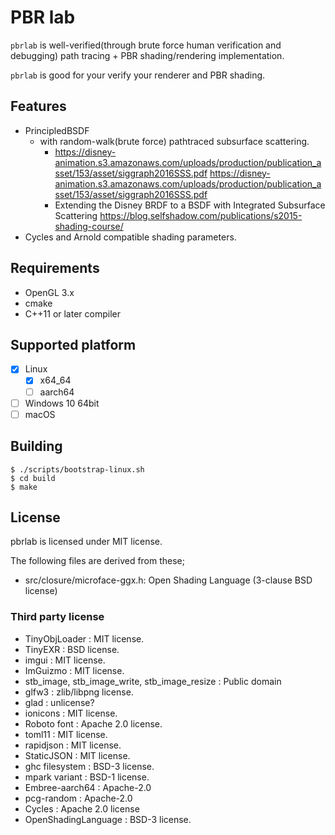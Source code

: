 # PBR lab

`pbrlab` is well-verified(through brute force human verification and debugging) path tracing + PBR shading/rendering implementation.

`pbrlab` is good for your verify your renderer and PBR shading.

## Features

* PrincipledBSDF
  * with random-walk(brute force) pathtraced subsurface scattering. 
    * https://disney-animation.s3.amazonaws.com/uploads/production/publication_asset/153/asset/siggraph2016SSS.pdf https://disney-animation.s3.amazonaws.com/uploads/production/publication_asset/153/asset/siggraph2016SSS.pdf
    * Extending the Disney BRDF to a BSDF with Integrated Subsurface Scattering https://blog.selfshadow.com/publications/s2015-shading-course/
* Cycles and Arnold compatible shading parameters.

## Requirements

* OpenGL 3.x
* cmake
* C++11 or later compiler

## Supported platform

* [x] Linux
  * [x] x64_64
  * [ ] aarch64
* [ ] Windows 10 64bit
* [ ] macOS

## Building

```
$ ./scripts/bootstrap-linux.sh
$ cd build
$ make
```

## License

pbrlab is licensed under MIT license.

The following files are derived from these;
* src/closure/microface-ggx.h: Open Shading Language (3-clause BSD license)

### Third party license

* TinyObjLoader : MIT license.
* TinyEXR : BSD license.
* imgui : MIT license.
* ImGuizmo : MIT license.
* stb_image, stb_image_write, stb_image_resize : Public domain
* glfw3 : zlib/libpng license.
* glad : unlicense?
* ionicons : MIT license.
* Roboto font : Apache 2.0 license.
* toml11 : MIT license.
* rapidjson : MIT license.
* StaticJSON : MIT license.
* ghc filesystem : BSD-3 license.
* mpark variant : BSD-1 license.
* Embree-aarch64 : Apache-2.0
* pcg-random : Apache-2.0
* Cycles : Apache 2.0 license
* OpenShadingLanguage : BSD-3 license. 
